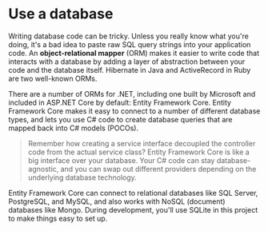 # Use a database

Writing database code can be tricky. Unless you really know what you're doing, it's a bad idea to paste raw SQL query strings into your application code. An **object-relational mapper** \(ORM\) makes it easier to write code that interacts with a database by adding a layer of abstraction between your code and the database itself. Hibernate in Java and ActiveRecord in Ruby are two well-known ORMs.

There are a number of ORMs for .NET, including one built by Microsoft and included in ASP.NET Core by default: Entity Framework Core. Entity Framework Core makes it easy to connect to a number of different database types, and lets you use C\# code to create database queries that are mapped back into C\# models \(POCOs\).

> Remember how creating a service interface decoupled the controller code from the actual service class? Entity Framework Core is like a big interface over your database. Your C\# code can stay database-agnostic, and you can swap out different providers depending on the underlying database technology.

Entity Framework Core can connect to relational databases like SQL Server, PostgreSQL, and MySQL, and also works with NoSQL \(document\) databases like Mongo. During development, you'll use SQLite in this project to make things easy to set up.

